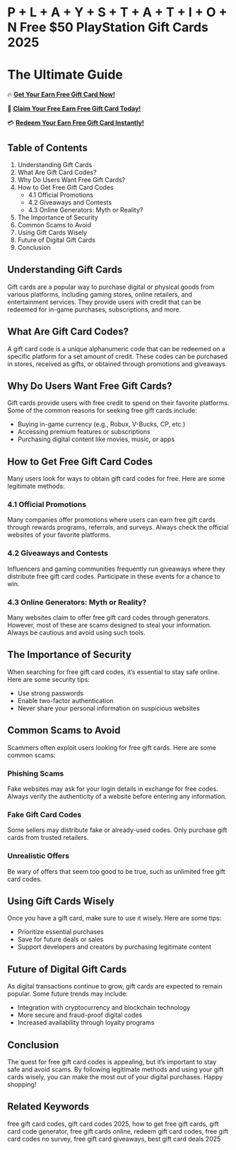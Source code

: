 # P + L + A + Y + S + T + A + T + I + O + N Free $50 PlayStation Gift Cards 2025
# The Ultimate Guide 

🔥 **[Get Your Earn Free Gift Card Now!](https://www.apkhub.site/)**  

🎁 **[Claim Your Free Earn Free Gift Card Today!](https://www.apkhub.site/)**  

💳 **[Redeem Your Earn Free Gift Card Instantly!](https://www.apkhub.site/)**  

## Table of Contents
1. Understanding Gift Cards
2. What Are Gift Card Codes?
3. Why Do Users Want Free Gift Cards?
4. How to Get Free Gift Card Codes
   - 4.1 Official Promotions
   - 4.2 Giveaways and Contests
   - 4.3 Online Generators: Myth or Reality?
5. The Importance of Security
6. Common Scams to Avoid
7. Using Gift Cards Wisely
8. Future of Digital Gift Cards
9. Conclusion

## Understanding Gift Cards
Gift cards are a popular way to purchase digital or physical goods from various platforms, including gaming stores, online retailers, and entertainment services. They provide users with credit that can be redeemed for in-game purchases, subscriptions, and more.

## What Are Gift Card Codes?
A gift card code is a unique alphanumeric code that can be redeemed on a specific platform for a set amount of credit. These codes can be purchased in stores, received as gifts, or obtained through promotions and giveaways.

## Why Do Users Want Free Gift Cards?
Gift cards provide users with free credit to spend on their favorite platforms. Some of the common reasons for seeking free gift cards include:
- Buying in-game currency (e.g., Robux, V-Bucks, CP, etc.)
- Accessing premium features or subscriptions
- Purchasing digital content like movies, music, or apps

## How to Get Free Gift Card Codes
Many users look for ways to obtain gift card codes for free. Here are some legitimate methods:

### 4.1 Official Promotions
Many companies offer promotions where users can earn free gift cards through rewards programs, referrals, and surveys. Always check the official websites of your favorite platforms.

### 4.2 Giveaways and Contests
Influencers and gaming communities frequently run giveaways where they distribute free gift card codes. Participate in these events for a chance to win.

### 4.3 Online Generators: Myth or Reality?
Many websites claim to offer free gift card codes through generators. However, most of these are scams designed to steal your information. Always be cautious and avoid using such tools.

## The Importance of Security
When searching for free gift card codes, it’s essential to stay safe online. Here are some security tips:
- Use strong passwords
- Enable two-factor authentication
- Never share your personal information on suspicious websites

## Common Scams to Avoid
Scammers often exploit users looking for free gift cards. Here are some common scams:

### Phishing Scams
Fake websites may ask for your login details in exchange for free codes. Always verify the authenticity of a website before entering any information.

### Fake Gift Card Codes
Some sellers may distribute fake or already-used codes. Only purchase gift cards from trusted retailers.

### Unrealistic Offers
Be wary of offers that seem too good to be true, such as unlimited free gift card codes.

## Using Gift Cards Wisely
Once you have a gift card, make sure to use it wisely. Here are some tips:
- Prioritize essential purchases
- Save for future deals or sales
- Support developers and creators by purchasing legitimate content

## Future of Digital Gift Cards
As digital transactions continue to grow, gift cards are expected to remain popular. Some future trends may include:
- Integration with cryptocurrency and blockchain technology
- More secure and fraud-proof digital codes
- Increased availability through loyalty programs

## Conclusion
The quest for free gift card codes is appealing, but it’s important to stay safe and avoid scams. By following legitimate methods and using your gift cards wisely, you can make the most out of your digital purchases. Happy shopping!

## Related Keywords
free gift card codes, gift card codes 2025, how to get free gift cards, gift card code generator, free gift cards online, redeem gift card codes, free gift card codes no survey, free gift card giveaways, best gift card deals 2025
